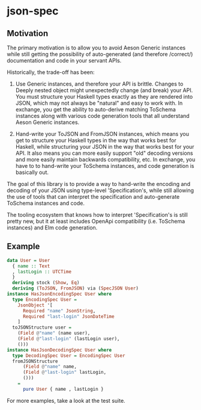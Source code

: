# json-spec

## Motivation

The primary motivation is to allow you to avoid Aeson Generic instances
while still getting the possibility of auto-generated (and therefore
/correct/) documentation and code in your servant APIs.

Historically, the trade-off has been:

1. Use Generic instances, and therefore your API is brittle. Changes
   to Deeply nested object might unexpectedly change (and break) your
   API. You must structure your Haskell types exactly as they are
   rendered into JSON, which may not always be "natural" and easy to
   work with. In exchange, you get the ability to auto-derive matching
   ToSchema instances along with various code generation tools that
   all understand Aeson Generic instances.

2. Hand-write your ToJSON and FromJSON instances, which means you
   get to structure your Haskell types in the way that works best
   for Haskell, while structuring your JSON in the way that works
   best for your API. It also means you can more easily support "old"
   decoding versions and more easily maintain backwards compatibility,
   etc. In exchange, you have to to hand-write your ToSchema instances,
   and code generation is basically out.

The goal of this library is to provide a way to hand-write the encoding
and decoding of your JSON using type-level 'Specification's, while
still allowing the use of tools that can interpret the specification
and auto-generate ToSchema instances and code.

The tooling ecosystem that knows how to interpret 'Specification's
is still pretty new, but it at least includes OpenApi compatibility
(i.e. ToSchema instances) and Elm code generation.

## Example

```haskell
data User = User
  { name :: Text
  , lastLogin :: UTCTime
  }
  deriving stock (Show, Eq)
  deriving (ToJSON, FromJSON) via (SpecJSON User)
instance HasJsonEncodingSpec User where
  type EncodingSpec User =
    JsonObject '[
      Required "name" JsonString,
      Required "last-login" JsonDateTime
    ]
  toJSONStructure user =
    (Field @"name" (name user),
    (Field @"last-login" (lastLogin user),
    ()))
instance HasJsonDecodingSpec User where
  type DecodingSpec User = EncodingSpec User
  fromJSONStructure
      (Field @"name" name,
      (Field @"last-login" lastLogin,
      ()))
    =
      pure User { name , lastLogin }
```

For more examples, take a look at the test suite.
